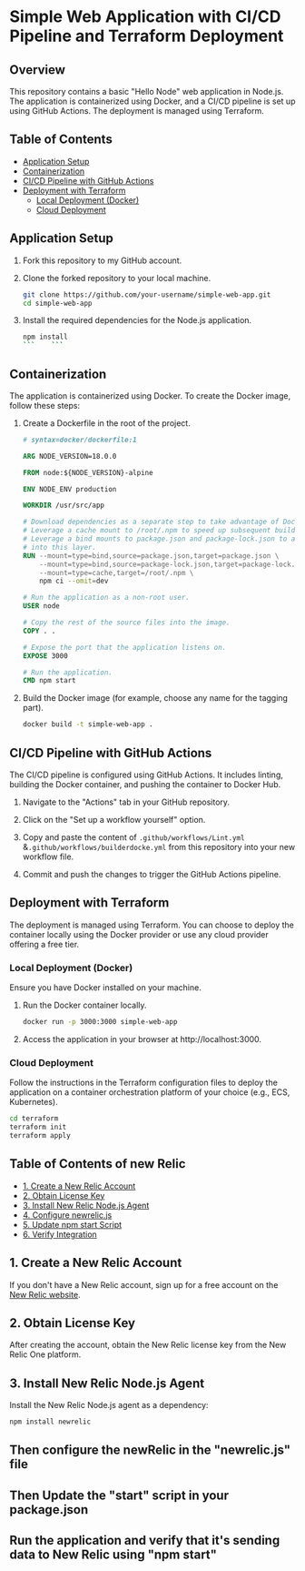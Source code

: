 # Simple Web Application with CI/CD Pipeline and Terraform Deployment

## Overview

This repository contains a basic "Hello Node" web application in Node.js. The application is containerized using Docker, and a CI/CD pipeline is set up using GitHub Actions. The deployment is managed using Terraform.

## Table of Contents

- [Application Setup](#application-setup)
- [Containerization](#containerization)
- [CI/CD Pipeline with GitHub Actions](#cicd-pipeline-with-github-actions)
- [Deployment with Terraform](#deployment-with-terraform)
  - [Local Deployment (Docker)](#local-deployment-docker)
  - [Cloud Deployment](#cloud-deployment)

## Application Setup

1. Fork this repository to my GitHub account.

2. Clone the forked repository to your local machine.

    ```bash
    git clone https://github.com/your-username/simple-web-app.git
    cd simple-web-app
    ```

3. Install the required dependencies for the Node.js application.

    ```bash
    npm install
    ```    ```

## Containerization

The application is containerized using Docker. To create the Docker image, follow these steps:

1. Create a Dockerfile in the root of the project.

    ```Dockerfile
    # syntax=docker/dockerfile:1
    
    ARG NODE_VERSION=18.0.0
    
    FROM node:${NODE_VERSION}-alpine

    ENV NODE_ENV production
    
    WORKDIR /usr/src/app
    
    # Download dependencies as a separate step to take advantage of Docker's caching.
    # Leverage a cache mount to /root/.npm to speed up subsequent builds.
    # Leverage a bind mounts to package.json and package-lock.json to avoid having to copy them into
    # into this layer.
    RUN --mount=type=bind,source=package.json,target=package.json \
        --mount=type=bind,source=package-lock.json,target=package-lock.json \
        --mount=type=cache,target=/root/.npm \
        npm ci --omit=dev
    
    # Run the application as a non-root user.
    USER node
    
    # Copy the rest of the source files into the image.
    COPY . .
    
    # Expose the port that the application listens on.
    EXPOSE 3000
    
    # Run the application.
    CMD npm start
    ```

2. Build the Docker image (for example, choose any name for the tagging part).

    ```bash
    docker build -t simple-web-app .
    ```

## CI/CD Pipeline with GitHub Actions

The CI/CD pipeline is configured using GitHub Actions. It includes linting, building the Docker container, and pushing the container to Docker Hub.

1. Navigate to the "Actions" tab in your GitHub repository.

2. Click on the "Set up a workflow yourself" option.

3. Copy and paste the content of `.github/workflows/Lint.yml` &`.github/workflows/builderdocke.yml`  from this repository into your new workflow file.

4. Commit and push the changes to trigger the GitHub Actions pipeline.

## Deployment with Terraform

The deployment is managed using Terraform. You can choose to deploy the container locally using the Docker provider or use any cloud provider offering a free tier.

### Local Deployment (Docker)

Ensure you have Docker installed on your machine.

1. Run the Docker container locally.

    ```bash
    docker run -p 3000:3000 simple-web-app
    ```

2. Access the application in your browser at http://localhost:3000.

### Cloud Deployment

Follow the instructions in the Terraform configuration files to deploy the application on a container orchestration platform of your choice (e.g., ECS, Kubernetes).

```bash
cd terraform
terraform init
terraform apply
```

## Table of Contents of new Relic

- [1. Create a New Relic Account](#1-create-a-new-relic-account)
- [2. Obtain License Key](#2-obtain-license-key)
- [3. Install New Relic Node.js Agent](#3-install-new-relic-nodejs-agent)
- [4. Configure newrelic.js](#4-configure-newrelicjs)
- [5. Update npm start Script](#5-update-npm-start-script)
- [6. Verify Integration](#6-verify-integration)

## 1. Create a New Relic Account

If you don't have a New Relic account, sign up for a free account on the [New Relic website](https://newrelic.com/).

## 2. Obtain License Key

After creating the account, obtain the New Relic license key from the New Relic One platform.

## 3. Install New Relic Node.js Agent

Install the New Relic Node.js agent as a dependency:

```bash
npm install newrelic
```

## Then configure the newRelic in the "newrelic.js" file
## Then Update the "start" script in your package.json
## Run the application and verify that it's sending data to New Relic using "npm start"
